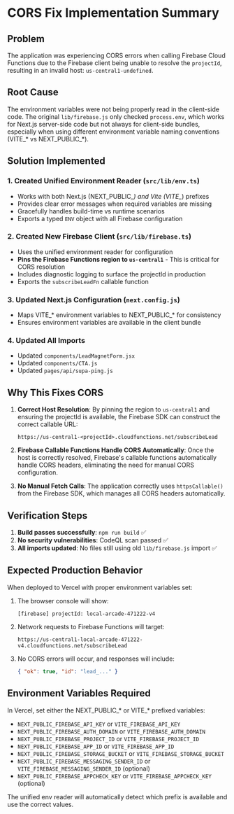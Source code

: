 # CORS Fix Implementation Summary

## Problem
The application was experiencing CORS errors when calling Firebase Cloud Functions due to the Firebase client being unable to resolve the `projectId`, resulting in an invalid host: `us-central1-undefined`.

## Root Cause
The environment variables were not being properly read in the client-side code. The original `lib/firebase.js` only checked `process.env`, which works for Next.js server-side code but not always for client-side bundles, especially when using different environment variable naming conventions (VITE_* vs NEXT_PUBLIC_*).

## Solution Implemented

### 1. Created Unified Environment Reader (`src/lib/env.ts`)
- Works with both Next.js (NEXT_PUBLIC_*) and Vite (VITE_*) prefixes
- Provides clear error messages when required variables are missing
- Gracefully handles build-time vs runtime scenarios
- Exports a typed `ENV` object with all Firebase configuration

### 2. Created New Firebase Client (`src/lib/firebase.ts`)
- Uses the unified environment reader for configuration
- **Pins the Firebase Functions region to `us-central1`** - This is critical for CORS resolution
- Includes diagnostic logging to surface the projectId in production
- Exports the `subscribeLeadFn` callable function

### 3. Updated Next.js Configuration (`next.config.js`)
- Maps VITE_* environment variables to NEXT_PUBLIC_* for consistency
- Ensures environment variables are available in the client bundle

### 4. Updated All Imports
- Updated `components/LeadMagnetForm.jsx`
- Updated `components/CTA.js`
- Updated `pages/api/supa-ping.js`

## Why This Fixes CORS

1. **Correct Host Resolution**: By pinning the region to `us-central1` and ensuring the projectId is available, the Firebase SDK can construct the correct callable URL:
   ```
   https://us-central1-<projectId>.cloudfunctions.net/subscribeLead
   ```

2. **Firebase Callable Functions Handle CORS Automatically**: Once the host is correctly resolved, Firebase's callable functions automatically handle CORS headers, eliminating the need for manual CORS configuration.

3. **No Manual Fetch Calls**: The application correctly uses `httpsCallable()` from the Firebase SDK, which manages all CORS headers automatically.

## Verification Steps

1. **Build passes successfully**: `npm run build` ✅
2. **No security vulnerabilities**: CodeQL scan passed ✅
3. **All imports updated**: No files still using old `lib/firebase.js` import ✅

## Expected Production Behavior

When deployed to Vercel with proper environment variables set:

1. The browser console will show:
   ```
   [firebase] projectId: local-arcade-471222-v4
   ```

2. Network requests to Firebase Functions will target:
   ```
   https://us-central1-local-arcade-471222-v4.cloudfunctions.net/subscribeLead
   ```

3. No CORS errors will occur, and responses will include:
   ```json
   { "ok": true, "id": "lead_..." }
   ```

## Environment Variables Required

In Vercel, set either the NEXT_PUBLIC_* or VITE_* prefixed variables:

- `NEXT_PUBLIC_FIREBASE_API_KEY` or `VITE_FIREBASE_API_KEY`
- `NEXT_PUBLIC_FIREBASE_AUTH_DOMAIN` or `VITE_FIREBASE_AUTH_DOMAIN`
- `NEXT_PUBLIC_FIREBASE_PROJECT_ID` or `VITE_FIREBASE_PROJECT_ID`
- `NEXT_PUBLIC_FIREBASE_APP_ID` or `VITE_FIREBASE_APP_ID`
- `NEXT_PUBLIC_FIREBASE_STORAGE_BUCKET` or `VITE_FIREBASE_STORAGE_BUCKET`
- `NEXT_PUBLIC_FIREBASE_MESSAGING_SENDER_ID` or `VITE_FIREBASE_MESSAGING_SENDER_ID` (optional)
- `NEXT_PUBLIC_FIREBASE_APPCHECK_KEY` or `VITE_FIREBASE_APPCHECK_KEY` (optional)

The unified env reader will automatically detect which prefix is available and use the correct values.
